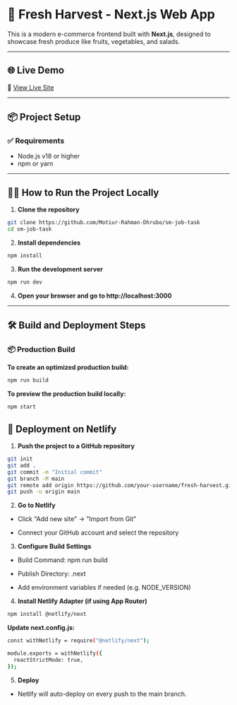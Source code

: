 # 🥬 Fresh Harvest - Next.js Web App

This is a modern e-commerce frontend built with **Next.js**, designed to showcase fresh produce like fruits, vegetables, and salads.

---

## 🌐 Live Demo

🔗 [View Live Site](https://fresh-harvest-motiur.netlify.app/)

---

## 📦 Project Setup

### ✅ Requirements

- Node.js v18 or higher
- npm or yarn

---

## 🧑‍💻 How to Run the Project Locally

1. **Clone the repository**

```bash
git clone https://github.com/Motiur-Rahman-Dhrubo/sm-job-task
cd sm-job-task
```

2. **Install dependencies**

```bash
npm install
```

3. **Run the development server**

```bash
npm run dev
```

4. **Open your browser and go to http://localhost:3000**

---


## 🛠️ Build and Deployment Steps

### 📦 Production Build

**To create an optimized production build:**

```bash
npm run build
```

**To preview the production build locally:**

```bash
npm start
```

## 🚀 Deployment on Netlify

1. **Push the project to a GitHub repository**

```bash
git init
git add .
git commit -m "Initial commit"
git branch -M main
git remote add origin https://github.com/your-username/fresh-harvest.git
git push -u origin main
```

2. **Go to Netlify**

- Click "Add new site" → "Import from Git"

- Connect your GitHub account and select the repository

3. **Configure Build Settings**

- Build Command: npm run build

- Publish Directory: .next

- Add environment variables if needed (e.g. NODE_VERSION)

4. **Install Netlify Adapter (if using App Router)**

```bash
npm install @netlify/next
```

**Update next.config.js:**

```bash
const withNetlify = require("@netlify/next");

module.exports = withNetlify({
  reactStrictMode: true,
});
```

5. **Deploy**

- Netlify will auto-deploy on every push to the main branch.